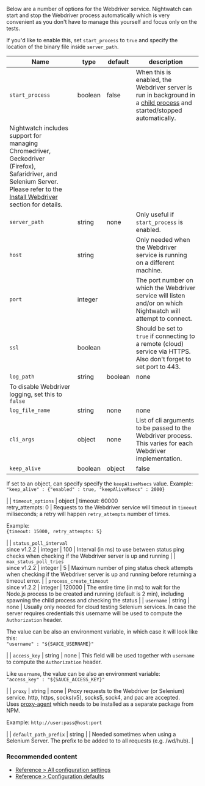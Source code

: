Below are a number of options for the Webdriver service. Nightwatch can start and stop the Webdriver process automatically which is very convenient as you don't have to manage this yourself and focus only on the tests.

If you'd like to enable this, set `start_process` to `true` and specify the location of the binary file inside `server_path`.

| Name | type | default | description |
| --- | --- | --- | --- |
| `start_process` | boolean | false | When this is enabled, the Webdriver server is run in background in a [child process](https://nodejs.org/api/child_process.html) and started/stopped automatically.  
Nightwatch includes support for managing Chromedriver, Geckodriver (Firefox), Safaridriver, and Selenium Server. Please refer to the [Install Webdriver](https://v2.nightwatchjs.org/gettingstarted/installation/#webdriver-service) section for details. |
| `server_path` | string | none | Only useful if `start_process` is enabled. |
| `host` | string |  | Only needed when the Webdriver service is running on a different machine. |
| `port` | integer |  | The port number on which the Webdriver service will listen and/or on which Nightwatch will attempt to connect. |
| `ssl` | boolean |  | Should be set to `true` if connecting to a remote (cloud) service via HTTPS. Also don't forget to set port to 443. |
| `log_path` | string|boolean | none | The location where the Webdriver service log file `output.log` file will be placed. Defaults to current directory.  
To disable Webdriver logging, set this to `false` |
| `log_file_name` | string|none | none | By default, the log file name will be the same as the testsuite file name, but a different filename can be specified as well. |
| `cli_args` | object | none | List of cli arguments to be passed to the Webdriver process. This varies for each Webdriver implementation. |
| `keep_alive` | boolean|object | false | Enable [HTTP Keep-Alive](https://nodejs.org/api/http.html#http_new_agent_options). If set to `true` the keepAlive option is enabled with default settings (`keepAliveMsecs` = 3000).  
If set to an object, can specify specify the `keepAliveMsecs` value.
Example: `"keep_alive" : {"enabled" : true, "keepAliveMsecs" : 2000}`

 |
| `timeout_options` | object | timeout: 60000  
retry\_attempts: 0 | Requests to the Webdriver service will timeout in `timeout` miliseconds; a retry will happen `retry_attempts` number of times.

Example:  
`{timeout: 15000, retry_attempts: 5}`

 |
| `status_poll_interval`  
since v1.2.2 | integer | 100 | Interval (in ms) to use between status ping checks when checking if the Webdriver server is up and running |
| `max_status_poll_tries`  
since v1.2.2 | integer | 5 | Maximum number of ping status check attempts when checking if the Webdriver server is up and running before returning a timeout error. |
| `process_create_timeout`  
since v1.2.2 | integer | 120000 | The entire time (in ms) to wait for the Node.js process to be created and running (default is 2 min), including spawning the child process and checking the status |
| `username` | string | none | Usually only needed for cloud testing Selenium services. In case the server requires credentials this username will be used to compute the `Authorization` header.

The value can be also an environment variable, in which case it will look like this:  
`"username" : "${SAUCE_USERNAME}"`

 |
| `access_key` | string | none | This field will be used together with `username` to compute the `Authorization` header.

Like `username`, the value can be also an environment variable:  
`"access_key" : "${SAUCE_ACCESS_KEY}"`

 |
| `proxy` | string | none | Proxy requests to the Webdriver (or Selenium) service. http, https, socks(v5), socks5, sock4, and pac are accepted.  
Uses [proxy-agent](https://www.npmjs.com/package/proxy-agent) which needs to be installed as a separate package from NPM.

Example: `http://user:pass@host:port`

 |
| `default_path_prefix` | string |  | Needed sometimes when using a Selenium Server. The prefix to be added to to all requests (e.g. /wd/hub). |

### Recommended content

-   [Reference > All configuration settings](https://nightwatchjs.org/guide/reference/settings.html)
-   [Reference > Configuration defaults](https://nightwatchjs.org/guide/reference/defaults.html)